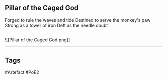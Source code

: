 ## Pillar of the Caged God
Forged to rule the waves and tide
Destined to serve the monkey's paw
Strong as a tower of iron
Deft as the needle doubt
##
![[Pillar of the Caged God.png]]

---
## Tags
#Artefact
#PoE2